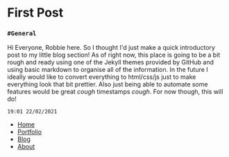 # First Post
###  ``` #General ```
Hi Everyone, Robbie here. So I thought I'd just make a quick introductory post to my little blog section!
As of right now, this place is going to be a bit rough and ready using one of the Jekyll themes provided by GitHub and using basic markdown to organise all of the information. In the future I ideally would like to convert everything to html/css/js just to make everything look that bit prettier. Also just being able to automate some features would be great *cough* timestamps *cough*. For now though, this will do!
```
19:01 22/02/2021 
```

- [Home](RobbieBeaumont/index.md)
- [Portfolio](RobbieBeaumont/portfolio.md)
- [Blog](RobbieBeaumont/blog.md)
- [About](RobbieBeaumont/about.md)
